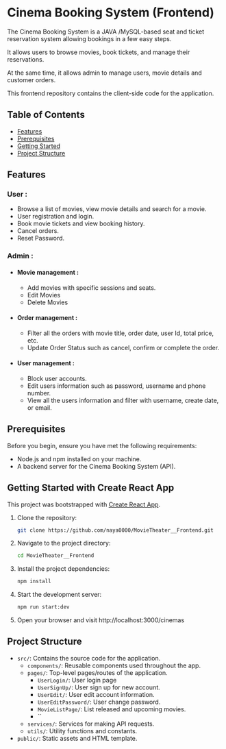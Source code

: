 # Cinema Booking System (Frontend)

The Cinema Booking System is a JAVA /MySQL-based seat and ticket reservation system allowing bookings in a few easy steps.  

It allows users to browse movies, book tickets, and manage their reservations. 

At the same time, it allows admin to manage users, movie details and customer orders. 

This frontend repository contains the client-side code for the application.

## Table of Contents

- [Features](#features)
- [Prerequisites](#prerequisites)
- [Getting Started](#getting-started)
- [Project Structure](#project-structure)

## Features

### User :
- Browse a list of movies, view movie details and search for a movie.
- User registration and login.
- Book movie tickets and view booking history.
- Cancel orders.
- Reset Password.

### Admin :
- #### Movie management :
  - Add movies with specific sessions and seats.
  - Edit Movies
  - Delete Movies
- #### Order management :
  - Filter all the orders with movie title, order date, user Id, total price, etc.
  - Update Order Status such as cancel, confirm or complete the order.
- #### User management :
  - Block user accounts.
  - Edit users information such as password, username and phone number.
  - View all the users information and filter with username, create date, or email.

## Prerequisites

Before you begin, ensure you have met the following requirements:

- Node.js and npm installed on your machine.
- A backend server for the Cinema Booking System (API).

## Getting Started with Create React App

This project was bootstrapped with [Create React App](https://github.com/facebook/create-react-app).

1. Clone the repository:

   ```bash
   git clone https://github.com/naya0000/MovieTheater__Frontend.git
2. Navigate to the project directory:
   ```bash
   cd MovieTheater__Frontend
3. Install the project dependencies:
   ```bash
   npm install
4. Start the development server:
   ```bash
   npm run start:dev
5. Open your browser and visit http://localhost:3000/cinemas

## Project Structure

- `src/`: Contains the source code for the application.
  - `components/`: Reusable components used throughout the app.
  - `pages/`: Top-level pages/routes of the application.
    - `UserLogin/`: User login page
    - `UserSignUp/`: User sign up for new account.
    - `UserEdit/`: User edit account information.
    - `UserEditPassword/`: User change password.
    - `MovieListPage/`: List released and upcoming movies.
    - ``
  - `services/`: Services for making API requests.
  - `utils/`: Utility functions and constants.
- `public/`: Static assets and HTML template.




